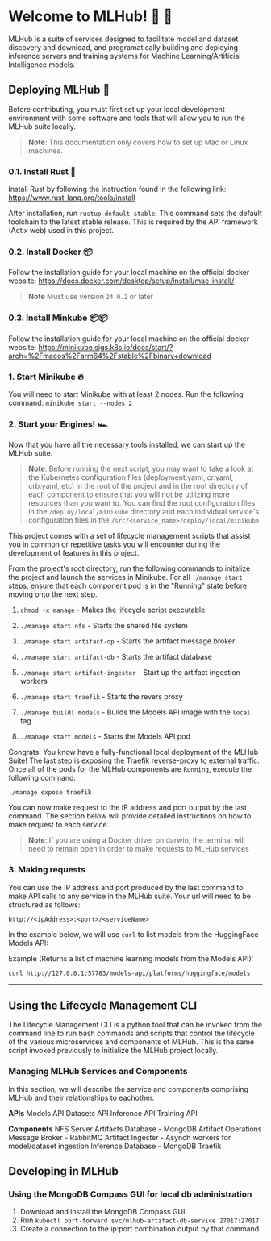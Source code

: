 # Welcome to MLHub! 🤠 🐂

MLHub is a suite of services designed to facilitate model and dataset discovery and download, and programatically building and deploying inference servers and training systems for Machine Learning/Artificial Intelligence models.

## Deploying MLHub 🚧

Before contributing, you must first set up your local development environment with some software and tools that will allow you to run the MLHub suite locally.
> **Note**: This documentation only covers how to set up Mac or Linux machines.

### 0.1. Install Rust 🦀

Install Rust by following the instruction found in the following link: https://www.rust-lang.org/tools/install 

After installation, run `rustup default stable`. This command sets the default toolchain to the latest stable release. This is required by the API framework (Actix web) used in this project.

### 0.2. Install Docker 📦

Follow the installation guide for your local machine on the official docker website: 
https://docs.docker.com/desktop/setup/install/mac-install/

> **Note** Must use version `24.0.2` or later

### 0.3. Install Minkube 📦📦

Follow the installation guide for your local machine on the official docker website:
https://minikube.sigs.k8s.io/docs/start/?arch=%2Fmacos%2Farm64%2Fstable%2Fbinary+download

### 1. Start Minikube 🔥

You will need to start Minikube with at least 2 nodes. Run the following command:
`minikube start --nodes 2`

### 2. Start your Engines! 🏎️

Now that you have all the necessary tools installed, we can start up the MLHub suite. 

> **Note**: Before running the next script, you may want to take a look at the Kubernetes configuration files (deployment.yaml, cr.yaml, crb.yaml, etc) in the root of the project and in the root directory of each component to ensure that you will not be utilizing more resources than you want to. You can find the root configuration files in the `/deploy/local/minikube` directory and each individual service's configuration files in the `/src/<service_name>/deploy/local/minikube`

This project comes with a set of lifecycle management scripts that assist you in common or repetitive tasks you will encounter during the development of features in this project.

From the project's root directory, run the following commands to initalize the project and launch the services in Minikube. For all `./manage start` steps, ensure that each component pod is in the "Running" state before moving onto the next step.

1. `chmod +x manage` - Makes the lifecycle script executable

2. `./manage start nfs` - Starts the shared file system

3. `./manage start artifact-op` - Starts the artifact message broker

4. `./manage start artifact-db` - Starts the artifact database

5. `./manage start artifact-ingester` - Start up the artifact ingestion workers

6. `./manage start traefik` - Starts the revers proxy

7. `./manage buildl models` - Builds the Models API image with the `local` tag

8. `./manage start models` - Starts the Models API pod

Congrats! You know have a fully-functional local deployment of the MLHub Suite! The last step is exposing the Traefik reverse-proxy to external traffic. Once all of the pods for the MLHub components are `Running`, execute the following command:

`./manage expose traefik`

You can now make request to the IP address and port output by the last command. The section below will provide detailed instructions on how to make request to each service.

> **Note**: If you are using a Docker driver on darwin, the terminal will need to remain open in order to make requests to MLHub services

### 3. Making requests

You can use the IP address and port produced by the last command to make API calls to any service in the MLHub suite. Your url will need to be structured as follows:

`http://<ipAddress>:<port>/<serviceName>`

In the example below, we will use `curl` to list models from the HuggingFace Models API:

Example (Returns a list of machine learning models from the Models API):

`curl http://127.0.0.1:57783/models-api/platforms/huggingface/models`

---

## Using the Lifecycle Management CLI

The Lifecycle Management CLI is a python tool that can be invoked from the command line to run bash commands and scripts that control the lifecycle of the various microservices and components of MLHub. This is the same script invoked previously to initialize the MLHub project locally.

### Managing MLHub Services and Components

In this section, we will describe the service and components comprising MLHub and their relationships to eachother.

**APIs**
Models API
Datasets API
Inference API
Training API

**Components**
NFS Server
Artifacts Database - MongoDB
Artifact Operations Message Broker - RabbitMQ
Artifact Ingester - Asynch workers for model/dataset ingestion
Inference Database - MongoDB
Traefik

## Developing in MLHub

### Using the MongoDB Compass GUI for local db administration
1. Download and install the MongoDB Compass GUI
2. Run `kubectl port-forward svc/mlhub-artifact-db-service 27017:27017`
3. Create a connection to the ip:port combination output by that command 


